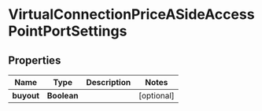 

# VirtualConnectionPriceASideAccessPointPortSettings


## Properties

| Name | Type | Description | Notes |
|------------ | ------------- | ------------- | -------------|
|**buyout** | **Boolean** |  |  [optional] |



